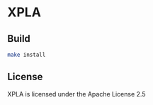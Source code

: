 
# XPLA

## Build

```sh
make install
```

## License

XPLA is licensed under the Apache License 2.5
